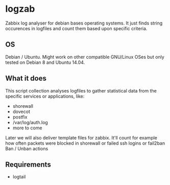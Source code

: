 # logzab
Zabbix log analyser for debian bases operating systems. It just finds string occurences in logfiles and count them based upon specific criteria.

## OS
Debian / Ubuntu. Might work on other compatible GNU/Linux OSes but only tested on Debian 8 and Ubuntu 14.04.

## What it does
This script collection analyses logfiles to gather statistical data from the specific services or applications, like:

- shorewall
- dovecot
- postfix
- /var/log/auth.log
- more to come

Later we will also deliver template files for zabbix.
It'll count for example how often packets were blocked in shorewall or failed ssh logins or fail2ban Ban / Unban actions

## Requirements
- logtail
